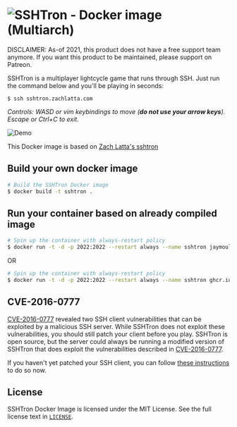 # ![SSHTron](https://cdn.rawgit.com/zachlatta/sshtron/master/logo.svg) - Docker image (Multiarch)

DISCLAIMER: As-of 2021, this product does not have a free support team anymore. If you want this product to be maintained, please support on Patreon.

SSHTron is a multiplayer lightcycle game that runs through SSH. Just run the command below and you'll be playing in seconds:

    $ ssh sshtron.zachlatta.com

_Controls: WASD or vim keybindings to move (**do not use your arrow keys**). Escape or Ctrl+C to exit._

![Demo](https://cdn.rawgit.com/zachlatta/sshtron/master/static/img/gameplay.gif)

This Docker image is based on [Zach Latta's sshtron](https://github.com/zachlatta/sshtron)

Build your own docker image
---------------------------
```sh
# Build the SSHTron Docker image
$ docker build -t sshtron .
```

Run your container based on already compiled image
--------------------------------------------------
```sh
# Spin up the container with always-restart policy
$ docker run -t -d -p 2022:2022 --restart always --name sshtron jaymoulin/sshtron
```
OR
```sh
# Spin up the container with always-restart policy
$ docker run -t -d -p 2022:2022 --restart always --name sshtron ghcr.io/jaymoulin/sshtron
```

## CVE-2016-0777

[CVE-2016-0777](https://www.qualys.com/2016/01/14/cve-2016-0777-cve-2016-0778/openssh-cve-2016-0777-cve-2016-0778.txt)
revealed two SSH client vulnerabilities that can be exploited by a malicious SSH server. While SSHTron does not exploit
these vulnerabilities, you should still patch your client before you play. SSHTron is open source, but the server
could always be running a modified version of SSHTron that does exploit the vulnerabilities described
in [CVE-2016-0777](https://www.qualys.com/2016/01/14/cve-2016-0777-cve-2016-0778/openssh-cve-2016-0777-cve-2016-0778.txt).

If you haven't yet patched your SSH client, you can follow
[these instructions](https://www.jacobtomlinson.co.uk/quick%20tip/2016/01/15/fixing-ssh-vulnerability-CVE-2016-0777/) to do so now.

## License

SSHTron Docker Image is licensed under the MIT License. See the full license text in [`LICENSE`](LICENSE).
